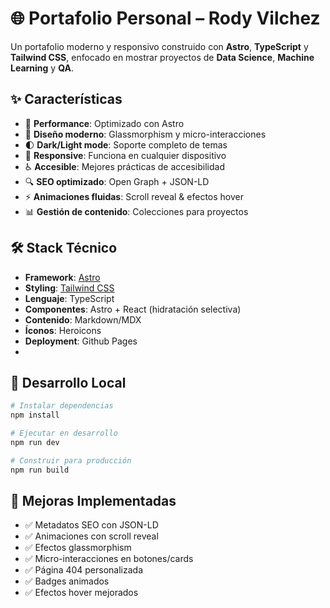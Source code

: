 # 🌐 Portafolio Personal – Rody Vilchez

Un portafolio moderno y responsivo construido con **Astro**, **TypeScript** y **Tailwind CSS**, enfocado en mostrar proyectos de **Data Science**, **Machine Learning** y **QA**.

## ✨ Características

* 🚀 **Performance**: Optimizado con Astro
* 🎨 **Diseño moderno**: Glassmorphism y micro-interacciones
* 🌓 **Dark/Light mode**: Soporte completo de temas
* 📱 **Responsive**: Funciona en cualquier dispositivo
* ♿ **Accesible**: Mejores prácticas de accesibilidad
* 🔍 **SEO optimizado**: Open Graph + JSON-LD
* ⚡ **Animaciones fluidas**: Scroll reveal & efectos hover
* 📊 **Gestión de contenido**: Colecciones para proyectos

## 🛠️ Stack Técnico

* **Framework**: [Astro](https://astro.build)
* **Styling**: [Tailwind CSS](https://tailwindcss.com)
* **Lenguaje**: TypeScript
* **Componentes**: Astro + React (hidratación selectiva)
* **Contenido**: Markdown/MDX
* **Íconos**: Heroicons
* **Deployment**: Github Pages
* 
## 🚀 Desarrollo Local

```bash
# Instalar dependencias
npm install

# Ejecutar en desarrollo
npm run dev

# Construir para producción
npm run build
```

## 🌟 Mejoras Implementadas

* ✅ Metadatos SEO con JSON-LD
* ✅ Animaciones con scroll reveal
* ✅ Efectos glassmorphism
* ✅ Micro-interacciones en botones/cards
* ✅ Página 404 personalizada
* ✅ Badges animados
* ✅ Efectos hover mejorados